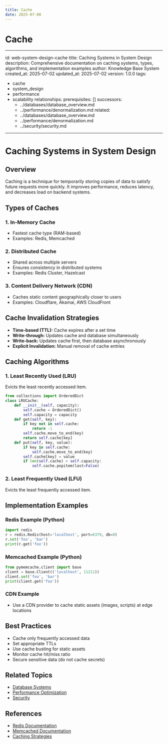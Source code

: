 ```yaml
---
title: Cache
date: 2025-07-08
---
```


# Cache

---
id: web-system-design-cache
title: Caching Systems in System Design
description: Comprehensive documentation on caching systems, types, algorithms, and
  implementation examples
author: Knowledge Base System
created_at: 2025-07-02
updated_at: 2025-07-02
version: 1.0.0
tags:
- cache
- system_design
- performance
- scalability
relationships:
  prerequisites: []
  successors:
  - ../databases/database_overview.md
  - ../performance/denormalization.md
  related:
  - ../databases/database_overview.md
  - ../performance/denormalization.md
  - ../security/security.md
---

# Caching Systems in System Design

## Overview

Caching is a technique for temporarily storing copies of data to satisfy future requests more quickly. It improves performance, reduces latency, and decreases load on backend systems.

## Types of Caches

### 1. In-Memory Cache
- Fastest cache type (RAM-based)
- Examples: Redis, Memcached

### 2. Distributed Cache
- Shared across multiple servers
- Ensures consistency in distributed systems
- Examples: Redis Cluster, Hazelcast

### 3. Content Delivery Network (CDN)
- Caches static content geographically closer to users
- Examples: Cloudflare, Akamai, AWS CloudFront

## Cache Invalidation Strategies
- **Time-based (TTL):** Cache expires after a set time
- **Write-through:** Updates cache and database simultaneously
- **Write-back:** Updates cache first, then database asynchronously
- **Explicit Invalidation:** Manual removal of cache entries

## Caching Algorithms

### 1. Least Recently Used (LRU)
Evicts the least recently accessed item.

```python
from collections import OrderedDict
class LRUCache:
    def __init__(self, capacity):
        self.cache = OrderedDict()
        self.capacity = capacity
    def get(self, key):
        if key not in self.cache:
            return -1
        self.cache.move_to_end(key)
        return self.cache[key]
    def put(self, key, value):
        if key in self.cache:
            self.cache.move_to_end(key)
        self.cache[key] = value
        if len(self.cache) > self.capacity:
            self.cache.popitem(last=False)
```

### 2. Least Frequently Used (LFU)
Evicts the least frequently accessed item.

## Implementation Examples

### Redis Example (Python)
```python
import redis
r = redis.Redis(host='localhost', port=6379, db=0)
r.set('foo', 'bar')
print(r.get('foo'))
```

### Memcached Example (Python)
```python
from pymemcache.client import base
client = base.Client(('localhost', 11211))
client.set('foo', 'bar')
print(client.get('foo'))
```

### CDN Example
- Use a CDN provider to cache static assets (images, scripts) at edge locations

## Best Practices
- Cache only frequently accessed data
- Set appropriate TTLs
- Use cache busting for static assets
- Monitor cache hit/miss ratio
- Secure sensitive data (do not cache secrets)

## Related Topics
- [Database Systems](../databases/database_overview.md)
- [Performance Optimization](../../../temp_reorg/docs/web/system_design/denormalization.md)
- [Security](../../../temp_reorg/docs/web/security/security.md)

## References
- [Redis Documentation](https://redis.io/documentation)
- [Memcached Documentation](https://memcached.org/)
- [Caching Strategies](https://developer.mozilla.org/en-US/docs/Web/HTTP/Caching)
